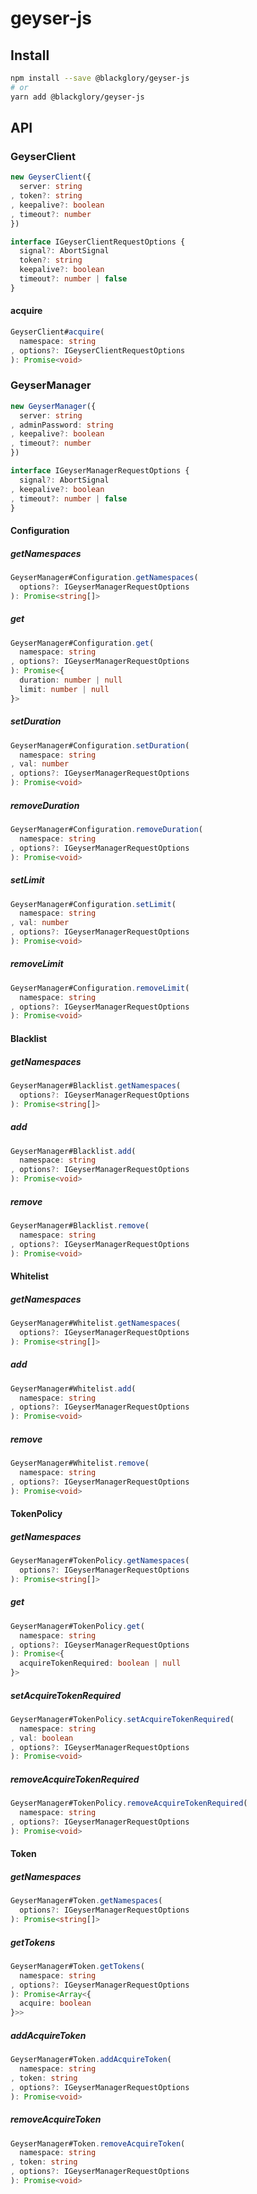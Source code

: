 # geyser-js

## Install

```sh
npm install --save @blackglory/geyser-js
# or
yarn add @blackglory/geyser-js
```

## API

### GeyserClient

```ts
new GeyserClient({
  server: string
, token?: string
, keepalive?: boolean
, timeout?: number
})
```

```ts
interface IGeyserClientRequestOptions {
  signal?: AbortSignal
  token?: string
  keepalive?: boolean
  timeout?: number | false
}
```

#### acquire

```ts
GeyserClient#acquire(
  namespace: string
, options?: IGeyserClientRequestOptions
): Promise<void>
```

### GeyserManager

```ts
new GeyserManager({
  server: string
, adminPassword: string
, keepalive?: boolean
, timeout?: number
})
```

```ts
interface IGeyserManagerRequestOptions {
  signal?: AbortSignal
, keepalive?: boolean
, timeout?: number | false
}
```

#### Configuration

##### getNamespaces

```ts
GeyserManager#Configuration.getNamespaces(
  options?: IGeyserManagerRequestOptions
): Promise<string[]>
```

##### get

```ts
GeyserManager#Configuration.get(
  namespace: string
, options?: IGeyserManagerRequestOptions
): Promise<{
  duration: number | null
  limit: number | null
}>
```

##### setDuration

```ts
GeyserManager#Configuration.setDuration(
  namespace: string
, val: number
, options?: IGeyserManagerRequestOptions
): Promise<void>
```

##### removeDuration

```ts
GeyserManager#Configuration.removeDuration(
  namespace: string
, options?: IGeyserManagerRequestOptions
): Promise<void>
```

##### setLimit

```ts
GeyserManager#Configuration.setLimit(
  namespace: string
, val: number
, options?: IGeyserManagerRequestOptions
): Promise<void>
```

##### removeLimit

```ts
GeyserManager#Configuration.removeLimit(
  namespace: string
, options?: IGeyserManagerRequestOptions
): Promise<void>
```

#### Blacklist

##### getNamespaces

```ts
GeyserManager#Blacklist.getNamespaces(
  options?: IGeyserManagerRequestOptions
): Promise<string[]>
```

##### add

```ts
GeyserManager#Blacklist.add(
  namespace: string
, options?: IGeyserManagerRequestOptions
): Promise<void>
```

##### remove

```ts
GeyserManager#Blacklist.remove(
  namespace: string
, options?: IGeyserManagerRequestOptions
): Promise<void>
```

#### Whitelist

##### getNamespaces

```ts
GeyserManager#Whitelist.getNamespaces(
  options?: IGeyserManagerRequestOptions
): Promise<string[]>
```

##### add

```ts
GeyserManager#Whitelist.add(
  namespace: string
, options?: IGeyserManagerRequestOptions
): Promise<void>
```

##### remove

```ts
GeyserManager#Whitelist.remove(
  namespace: string
, options?: IGeyserManagerRequestOptions
): Promise<void>
```

#### TokenPolicy

##### getNamespaces

```ts
GeyserManager#TokenPolicy.getNamespaces(
  options?: IGeyserManagerRequestOptions
): Promise<string[]>
```

##### get

```ts
GeyserManager#TokenPolicy.get(
  namespace: string
, options?: IGeyserManagerRequestOptions
): Promise<{
  acquireTokenRequired: boolean | null
}>
```

##### setAcquireTokenRequired

```ts
GeyserManager#TokenPolicy.setAcquireTokenRequired(
  namespace: string
, val: boolean
, options?: IGeyserManagerRequestOptions
): Promise<void>
```

##### removeAcquireTokenRequired

```ts
GeyserManager#TokenPolicy.removeAcquireTokenRequired(
  namespace: string
, options?: IGeyserManagerRequestOptions
): Promise<void>
```

#### Token

##### getNamespaces

```ts
GeyserManager#Token.getNamespaces(
  options?: IGeyserManagerRequestOptions
): Promise<string[]>
```

##### getTokens

```ts
GeyserManager#Token.getTokens(
  namespace: string
, options?: IGeyserManagerRequestOptions
): Promise<Array<{
  acquire: boolean
}>>
```

##### addAcquireToken

```ts
GeyserManager#Token.addAcquireToken(
  namespace: string
, token: string
, options?: IGeyserManagerRequestOptions
): Promise<void>
```

##### removeAcquireToken

```ts
GeyserManager#Token.removeAcquireToken(
  namespace: string
, token: string
, options?: IGeyserManagerRequestOptions
): Promise<void>
```
